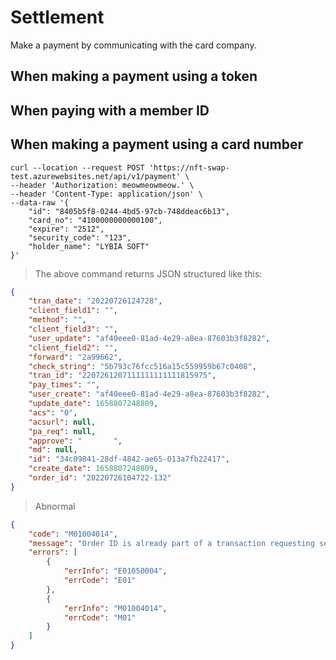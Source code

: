 # Settlement

Make a payment by communicating with the card company.

## When making a payment using a token

## When paying with a member ID

## When making a payment using a card number

```shell
curl --location --request POST 'https://nft-swap-test.azurewebsites.net/api/v1/payment' \
--header 'Authorization: meowmeowmeow.' \
--header 'Content-Type: application/json' \
--data-raw '{
    "id": "8405b5f8-0244-4bd5-97cb-748ddeac6b13",
    "card_no": "4100000000000100",
    "expire": "2512",
    "security_code": "123",
    "holder_name": "LYBIA SOFT"
}'
```

> The above command returns JSON structured like this:

```json
{
    "tran_date": "20220726124728",
    "client_field1": "",
    "method": "",
    "client_field3": "",
    "user_update": "af40eee0-81ad-4e29-a8ea-87603b3f8282",
    "client_field2": "",
    "forward": "2a99662",
    "check_string": "5b793c76fcc516a15c559959b67c0408",
    "tran_id": "2207261207111111111111815975",
    "pay_times": "",
    "user_create": "af40eee0-81ad-4e29-a8ea-87603b3f8282",
    "update_date": 1658807248809,
    "acs": "0",
    "acsurl": null,
    "pa_req": null,
    "approve": "       ",
    "md": null,
    "id": "34c09841-28df-4842-ae65-013a7fb22417",
    "create_date": 1658807248809,
    "order_id": "20220726104722-132"
}
```
> Abnormal

```json
{
    "code": "M01004014",
    "message": "Order ID is already part of a transaction requesting settlement",
    "errors": [
        {
            "errInfo": "E01050004",
            "errCode": "E01"
        },
        {
            "errInfo": "M01004014",
            "errCode": "M01"
        }
    ]
}
```